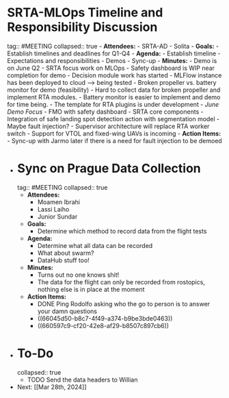 # SRTA-MLOps Timeline and Responsibility Discussion
tag:: #MEETING
collapsed:: true
	- **Attendees:**
		- SRTA-AD
		- Solita
	- **Goals:**
		- Establish timelines and deadlines for Q1-Q4
	- **Agenda:**
		- Establish timeline
		- Expectations and responsibilities
		- Demos
		- Sync-up
	- **Minutes:**
		- Demo is on June Q2
		- SRTA focus work on MLOps
		- Safety dashboard is WIP near completion for demo
		- Decision module work has started
		- MLFlow instance has been deployed to cloud --> being tested
		- Broken propeller vs. battery monitor for demo (feasibility)
			- Hard to collect data for broken propeller and implement RTA modules.
			- Battery monitor is easier to implement and demo for time being.
		- The template for RTA plugins is under development
		- *June Demo Focus*
			- FMO with safety dashboard
			- SRTA core components
			- Integration of safe landing spot detection action with segmentation model
			- Maybe fault injection?
		- Supervisor architecture will replace RTA worker switch
		- Support for VTOL and fixed-wing UAVs is incoming
	- **Action Items:**
		- Sync-up with Jarmo later if there is a need for fault injection to be demoed
- # Sync on Prague Data Collection
  tag:: #MEETING
  collapsed:: true
	- **Attendees:**
		- Moamen Ibrahi
		- Lassi Laiho
		- Junior Sundar
	- **Goals:**
		- Determine which method to record data from the flight tests
	- **Agenda:**
		- Determine what all data can be recorded
		- What about swarm?
		- DataHub stuff too!
	- **Minutes:**
		- Turns out no one knows shit!
		- The data for the flight can only be recorded from rostopics, nothing else is in place at the moment
	- **Action Items:**
		- DONE Ping Rodolfo asking who the go to person is to answer your damn questions
		- ((66045d50-b8c7-4f49-a374-b9be3bde0463))
		- ((660597c9-cf20-42e8-af29-b8507c897cb6))
- # To-Do
  collapsed:: true
	- TODO Send the data headers to Willian
- Next: [[Mar 28th, 2024]]